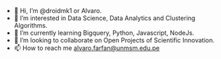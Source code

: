 - 👋 Hi, I’m @droidmk1 or Alvaro.
- 👀 I’m interested in Data Science, Data Analytics and Clustering Algorithms.
- 🌱 I’m currently learning Bigquery, Python, Javascript, NodeJs.
- 💞️ I’m looking to collaborate on Open Projects of Scientific Innovation.
- 📫 How to reach me alvaro.farfan@unmsm.edu.pe
